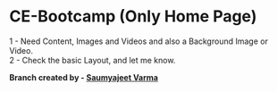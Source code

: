 # CE-Bootcamp (Only Home Page)

1 - Need Content, Images and Videos and also a Background Image or Video. <br>
2 - Check the basic Layout, and let me know.

**Branch created by - <a href="https://github.com/Saumyajeet-Varma">Saumyajeet Varma</a>**
